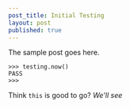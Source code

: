 ```yaml
---
post_title: Initial Testing
layout: post
published: true
---
```


The sample post goes here.

```
>>> testing.now()
PASS
>>>
```

Think `this` is good to go? _We'll see_
